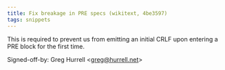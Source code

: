 ```yaml
---
title: Fix breakage in PRE specs (wikitext, 4be3597)
tags: snippets
---
```


This is required to prevent us from emitting an initial CRLF upon entering a PRE block for the first time.

Signed-off-by: Greg Hurrell &lt;greg@hurrell.net&gt;
